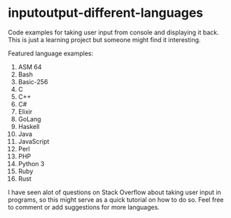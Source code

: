 # inputoutput-different-languages

Code examples for taking user input from console and displaying it back. This is just a learning project but someone might find it interesting.

Featured language examples:

1. ASM 64
2. Bash
3. Basic-256
4. C
5. C++
6. C#
7. Elixir
8. GoLang
9. Haskell
10. Java
11. JavaScript
12. Perl
13. PHP
14. Python 3
15. Ruby
16. Rust

I have seen alot of questions on Stack Overflow about taking user input in programs, so this might serve as a quick tutorial on how to do so.
Feel free to comment or add suggestions for more languages.
